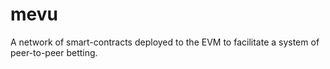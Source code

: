 # mevu
A network of smart-contracts deployed to the EVM to facilitate a system of peer-to-peer betting.
